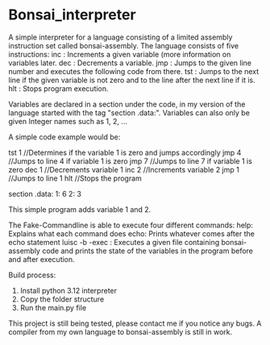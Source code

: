 # Bonsai_interpreter
A simple interpreter for a language consisting of a limited assembly instruction set called bonsai-assembly.
The language consists of five instructions:
	inc <variable>: Increments a given variable (more information on variables later.
  dec <variable>: Decrements a variable.
  jmp <line number>: Jumps to the given line number and executes the following code from there.
  tst <variable>: Jumps to the next line if the given variable is not zero and to the line after the next line if it is.
  hlt <no operands>: Stops program execution.

Variables are declared in a section under the code, in my version of the language started with the tag "section .data:".
Variables can also only be given Integer names such as 1, 2, ...

A simple code example would be:

tst 1  //Determines if the variable 1 is zero and jumps accordingly
jmp 4  //Jumps to line 4 if variable 1 is zero
jmp 7  //Jumps to line 7 if variable 1 is zero
dec 1  //Decrements variable 1
inc 2  //Increments variable 2
jmp 1  //Jumps to line 1
hlt //Stops the program

section .data:
1: 6
2: 3

This simple program adds variable 1 and 2.


The Fake-Commandline is able to execute four different commands: 
  help: Explains what each command does
  echo: Prints whatever comes after the echo statement
  luisc -b -exec <filename>: Executes a given file containing bonsai-assembly code and prints the state of the variables in the program before and after execution.


Build process:
  1. Install python 3.12 interpreter
  2. Copy the folder structure
  3. Run the main.py file

This project is still being tested, please contact me if you notice any bugs.
A compiler from my own language to bonsai-assembly is still in work.
